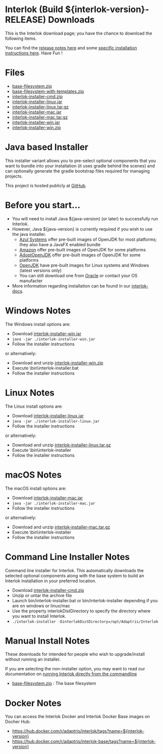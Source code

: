 # Interlok (Build ${interlok-version}-RELEASE) Downloads

This is the Interlok download page; you have the chance to download the following items.

You can find the [release notes here](https://interlok.adaptris.net/interlok-docs${doc-version}/#/pages/overview/changelog?id=version-${interlok-version-int}) and some [specific installation instructions here](https://interlok.adaptris.net/interlok-docs${doc-version}/#/pages/overview/adapter-installation). Have Fun !

# Files

- [base-filesystem.zip](https://nexus.adaptris.net/nexus/service/local/repositories/releases/content/com/adaptris/interlok-base-filesystem/${base-fs-version}/interlok-base-filesystem-${base-fs-version}.zip)
- [base-filesystem-with-templates.zip](https://nexus.adaptris.net/nexus/service/local/repositories/releases/content/com/adaptris/interlok-base-filesystem/${base-fs-version}/interlok-base-filesystem-${base-fs-version}-with-templates.zip)
- [interlok-installer-cmd.zip](https://nexus.adaptris.net/nexus/service/local/repositories/releases/content/com/adaptris/interlok-installer-cmd/${interlok-version}-RELEASE/interlok-installer-cmd-${interlok-version}-RELEASE.zip)
- [interlok-installer-linux.jar](https://nexus.adaptris.net/nexus/service/local/repositories/releases/content/com/adaptris/interlok-installer/${interlok-version}-RELEASE/interlok-installer-${interlok-version}-RELEASE-linux.jar)
- [interlok-installer-linux.tar.gz](https://nexus.adaptris.net/nexus/service/local/repositories/releases/content/com/adaptris/interlok-installer/${interlok-version}-RELEASE/interlok-installer-${interlok-version}-RELEASE-linux.tar.gz)
- [interlok-installer-mac.jar](https://nexus.adaptris.net/nexus/service/local/repositories/releases/content/com/adaptris/interlok-installer/${interlok-version}-RELEASE/interlok-installer-${interlok-version}-RELEASE-mac.jar)
- [interlok-installer-mac.tar.gz](https://nexus.adaptris.net/nexus/service/local/repositories/releases/content/com/adaptris/interlok-installer/${interlok-version}-RELEASE/interlok-installer-${interlok-version}-RELEASE-mac.tar.gz)
- [interlok-installer-win.jar](https://nexus.adaptris.net/nexus/service/local/repositories/releases/content/com/adaptris/interlok-installer/${interlok-version}-RELEASE/interlok-installer-${interlok-version}-RELEASE-win.jar)
- [interlok-installer-win.zip](https://nexus.adaptris.net/nexus/service/local/repositories/releases/content/com/adaptris/interlok-installer/${interlok-version}-RELEASE/interlok-installer-${interlok-version}-RELEASE-win.zip)

# Java based Installer

This installer variant allows you to pre-select optional components that you want to bundle into your installation (it uses gradle behind the scenes) and can optionally generate the gradle bootstrap files required for managing projects.

This project is hosted publicly at [GitHub](https://github.com/adaptris/interlok-installer).

# Before you start...

- You will need to install Java ${java-version} (or later) to successfully run Interlok.
- However, Java ${java-version} is currently required if you wish to use the java installer.
  - [Azul Systems](https://www.azul.com/downloads/zulu-community/) offer pre-built images of OpenJDK for most platforms; they also have a JavaFX enabled bundle
  - [Amazon](https://aws.amazon.com/corretto/) offer pre-built images of OpenJDK for some platforms
  - [AdoptOpenJDK](https://adoptopenjdk.net/) offer pre-built images of OpenJDK for some platforms
  - [OpenJDK](https://openjdk.java.net/install) have pre-built images for Linux systems and Windows (latest versions only)
  - You can still download one from [Oracle](http://www.oracle.com/technetwork/java/index.html) or contact your OS manufacter
- More information regarding installation can be found in our [interlok-docs](https://interlok.adaptris.net/interlok-docs${doc-version}/#/pages/overview/adapter-installation).

# Windows Notes

The Windows install options are:

- Download [interlok-installer-win.jar](https://nexus.adaptris.net/nexus/service/local/repositories/releases/content/com/adaptris/interlok-installer/${interlok-version}-RELEASE/interlok-installer-${interlok-version}-RELEASE-win.jar)
- `java -jar ./interlok-installer-win.jar`
- Follow the installer instructions

or alternatively:

- Download and unzip [interlok-installer-win.zip](https://nexus.adaptris.net/nexus/service/local/repositories/releases/content/com/adaptris/interlok-installer/${interlok-version}-RELEASE/interlok-installer-${interlok-version}-RELEASE-win.zip)
- Execute \bin\interlok-installer.bat
- Follow the installer instructions

# Linux Notes

The Linux install options are:

- Download [interlok-installer-linux.jar](https://nexus.adaptris.net/nexus/service/local/repositories/releases/content/com/adaptris/interlok-installer/${interlok-version}-RELEASE/interlok-installer-${interlok-version}-RELEASE-linux.jar)
- `java -jar ./interlok-installer-linux.jar`
- Follow the installer instructions

or alternatively:

- Download and unzip [interlok-installer-linux.tar.gz](https://nexus.adaptris.net/nexus/service/local/repositories/releases/content/com/adaptris/interlok-installer/${interlok-version}-RELEASE/interlok-installer-${interlok-version}-RELEASE-linux.tar.gz)
- Execute \bin\interlok-installer
- Follow the installer instructions

# macOS Notes

The macOS install options are:

- Download [interlok-installer-mac.jar](https://nexus.adaptris.net/nexus/service/local/repositories/releases/content/com/adaptris/interlok-installer/${interlok-version}-RELEASE/interlok-installer-${interlok-version}-RELEASE-mac.jar)
- `java -jar ./interlok-installer-mac.jar`
- Follow the installer instructions

or alternatively:

- Download and unzip [interlok-installer-mac.tar.gz](https://nexus.adaptris.net/nexus/service/local/repositories/releases/content/com/adaptris/interlok-installer/${interlok-version}-RELEASE/interlok-installer-${interlok-version}-RELEASE-mac.tar.gz)
- Execute \bin\interlok-installer
- Follow the installer instructions

# Command Line Installer Notes

Command line installer for Interlok. This automatically downloads the selected optional components along with the base system to build an Interlok installation in your preferred location.

- Download [interlok-installer-cmd.zip](https://nexus.adaptris.net/nexus/service/local/repositories/releases/content/com/adaptris/interlok-installer-cmd/${interlok-version}-RELEASE/interlok-installer-cmd-${interlok-version}-RELEASE.zip)
- Unzip or untar the archive file
- Launch bin/interlok-installer.bat or bin/interlok-installer depending if you are on windows or linux/mac
- Use the property interlokDistDirectory to specify the directory where you want to install Interlok.
- `./interlok-installer -DinterlokDistDirectory=/opt/Adaptris/Interlok`

# Manual Install Notes

These downloads for intended for people who wish to upgrade/install without running an installer.

If you are selecting the non-installer option, you may want to read our documentation on [running Interlok directly from the commandline](https://interlok.adaptris.net/interlok-docs${doc-version}/#/pages/overview/adapter-commandline?id=running-directly-from-the-commandline)

- [base-filesystem.zip](https://nexus.adaptris.net/nexus/service/local/repositories/releases/content/com/adaptris/interlok-base-filesystem/${base-fs-version}/interlok-base-filesystem-${base-fs-version}.zip) : The base filesystem

# Docker Notes

You can access the Interlok Docker and Interlok Docker Base images on Docher Hub:
- https://hub.docker.com/r/adaptris/interlok/tags?name=${interlok-version}
- https://hub.docker.com/r/adaptris/interlok-base/tags?name=${interlok-version}
